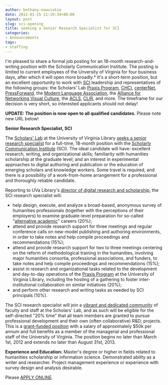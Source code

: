 ```yaml
---
author: bethany-nowviskie
date: 2012-01-25 11:19:34+00:00
layout: post
slug: sci-opening
title: seeking a Senior Research Specialist for SCI
categories:
- Announcements
tags:
- staffing
---
```


I'm pleased to share a formal job posting for an 18-month research-and-writing position with the Scholarly Communication Institute. The posting is limited to current employees of the Unversity of Virginia for four business days, after which it will open more broadly.*  It's a short-term position, but an excellent opportunity to work with [SCI](http://uvasci.org/) leadership and representatives of the following groups: the Scholars' Lab [Praxis Program](http://praxis.scholarslab.org/), [CHCI](http://chcinetwork.org/), [centerNet](http://digitalhumanities.org/centernet), [PressForward](http://pressforward.org/), the [Modern Language Association](http://mla.org), the [Alliance for Networking Visual Culture](http://scalar.usc.edu/anvc/?page_id=2), the [ACLS](http://www.acls.org/), [CLIR](http://clir.org), and more. The timeframe for our decision is very short, so interested applicants should not delay!

**UPDATE: The position is now open to all qualified candidates.**
Please note new URL below!



**Senior Research Specialist, SCI**

The [Scholars' Lab](http://scholarslab.org) at the University of Virginia Library [seeks a senior research specialist](http://jobs.virginia.edu/applicants/Central?quickFind=66407) for a full-time, 18-month position with the [Scholarly Communication Institute](http://uvasci.org/) (SCI).  The ideal candidate will have: excellent research, writing, and organizational skills; familiarity with humanities scholarship at the graduate level; and an interest in experimental approaches to digital authoring and publication or the education of emerging scholars and knowledge workers. Some travel is required, and there is a possibility of a work-from-home arrangement for a professional and thoroughly reliable candidate.

Reporting to UVa Library's [director of digital research and scholarship](http://www.uvasci.org/about-us/steering-committee/bethany-nowviskie/), the SCI research specialist will:

* help design, execute, and analyze a broad-based, anonymous survey of humanities professionals (together with the perceptions of their employers) to examine graduate-level preparation for so-called "[alternative academic](http://mediacommons.futureofthebook.org/alt-ac/)" careers (20%);
* attend and provide research support for three meetings and regular conference calls on new-model publishing and authoring environments, in order to take notes and help compile proceedings and recommendations (15%);
* attend and provide research support for two to three meetings centering on the reform of methodological training in the humanities, involving major humanities consortia, professional associations, and funders, to take notes and help compile proceedings and recommendations (15%);
* assist in research and organizational tasks related to the development and day-to-day operations of the [Praxis Program](http://praxis.scholarslab.org/) at the University of Virginia Library, including the hosting of a gathering to foster inter-institutional collaboration on similar initiatives (20%);
* and perform other research and writing tasks as needed by SCI principals (10%).
 

The SCI research specialist will join a [vibrant and dedicated community](http://scholarslab.org) of faculty and staff at the Scholars' Lab, and as such will be eligible for the self-directed "20% time" that all team members are granted to pursue professional development and their own (often collaborative) R&D; projects.  This is a [grant-funded position](http://uvasci.org/current-work) with a salary of approximately $50k per annum and full benefits as a member of the managerial and professional staff of the University of Virginia. The position begins no later than March 1st, 2012 and extends no later than August 31st, 2013.

**Experience and Education:** Master's degree or higher in fields related to humanities scholarship or information science. Demonstrated ability as a writer and researcher. Project management experience or experience with survey design and analysis desirable.



Please [APPLY ONLINE](http://jobs.virginia.edu/applicants/Central?quickFind=66487).
